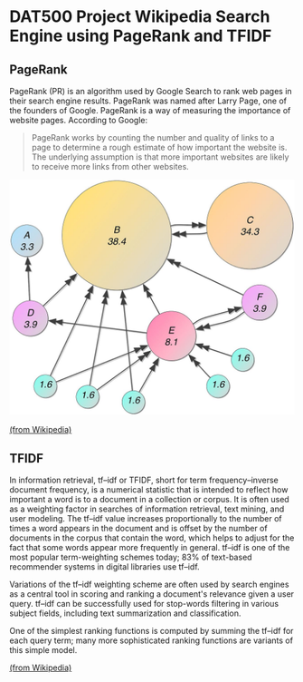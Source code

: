# DAT500 Project Wikipedia Search Engine using PageRank and TFIDF

## PageRank

PageRank (PR) is an algorithm used by Google Search to rank web pages in their search engine results.
PageRank was named after Larry Page, one of the founders of Google.
PageRank is a way of measuring the importance of website pages.
According to Google:

> PageRank works by counting the number and quality of links to a page to determine a rough estimate of how important the website is.
> The underlying assumption is that more important websites are likely to receive more links from other websites.

![PageRank example](PageRanks-Example.jpg "PageRank Example")

[(from Wikipedia)](https://en.wikipedia.org/wiki/PageRank)

## TFIDF

In information retrieval, tf–idf or TFIDF, short for term frequency–inverse document frequency, is a
numerical statistic that is intended to reflect how important a word is to a document in a collection or corpus.
It is often used as a weighting factor in searches of information retrieval, text mining, and user modeling.
The tf–idf value increases proportionally to the number of times a word appears in the document and is offset by the 
number of documents in the corpus that contain the word, which helps to adjust for the fact that some words appear 
more frequently in general.
tf–idf is one of the most popular term-weighting schemes today;
83% of text-based recommender systems in digital libraries use tf–idf.

Variations of the tf–idf weighting scheme are often used by search engines as a central tool in scoring and ranking a
document's relevance given a user query.
tf–idf can be successfully used for stop-words filtering in various subject fields, including text summarization and classification.

One of the simplest ranking functions is computed by summing the tf–idf for each query term;
many more sophisticated ranking functions are variants of this simple model.

[(from Wikipedia)](https://en.wikipedia.org/wiki/Tf–idf)
